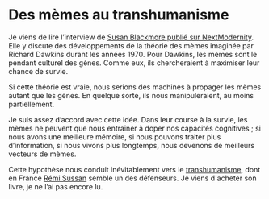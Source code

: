 # Des mèmes au transhumanisme

Je viens de lire l’interview de [Susan Blackmore publié sur NextModernity](http://nextmodernitylibrary.blogspirit.com/archive/2006/07/18/la-theorie-des-memes-pourquoi-nous-nous-imitons-les-uns-les.html). Elle y discute des développements de la théorie des mèmes imaginée par Richard Dawkins durant les années 1970. Pour Dawkins, les mèmes sont le pendant culturel des gènes. Comme eux, ils chercheraient à maximiser leur chance de survie.

Si cette théorie est vraie, nous serions des machines à propager les mèmes autant que les gènes. En quelque sorte, ils nous manipuleraient, au moins partiellement.

Je suis assez d’accord avec cette idée. Dans leur course à la survie, les mèmes ne peuvent que nous entraîner à doper nos capacités cognitives ; si nous avons une meilleure mémoire, si nous pouvons traiter plus d’information, si nous vivons plus longtemps, nous devenons de meilleurs vecteurs de mèmes.

Cette hypothèse nous conduit inévitablement vers le [transhumanisme](http://www.transhumanism.org), dont en France [Rémi Sussan](http://utopost.blogspot.com/) semble un des défenseurs. Je viens d'acheter son livre, je ne l’ai pas encore lu.